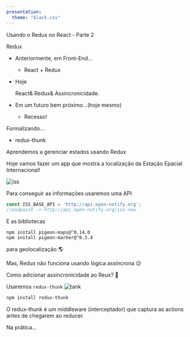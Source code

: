 ```yaml
---
presentation:
  theme: "black.css"
---
```


<!-- slide  -->
Usando o Redux no React - Parte 2

<!-- slide vertical=true -->
Redux
- Anteriormente, em Front-End...
  - React + Redux
- Hoje

  React&
  Redux&
  Assincronicidade.

- Em um futuro bem próximo...(hoje mesmo)
  - Recesso! 

<!-- slide vertical=true -->
Formalizando...
- redux-thunk


<!-- slide -->
Aprendemos a gerenciar estados usando Redux

<!-- slide -->
Hoje vamos fazer um app que mostra a localização da Estação Epacial Internacional!

![iss](https://media.giphy.com/media/9tx0gy37p7oXu/giphy.gif)

<!-- slide -->
Para conseguir as informações usaremos uma API
```javascript
const ISS_BASE_API = 'http://api.open-notify.org';
//endpoint -> http://api.open-notify.org/iss-now
```

<!-- slide -->
E as bibliotecas
```shell
npm install pigeon-maps@^0.14.0
npm install pigeon-marker@^0.3.4
```
para geolocalização 🌎

<!-- slide -->
Mas,
Redux não funciona usando lógica assíncrona 😕

<!-- slide -->
Como adicionar assincronicidade ao Reux? 🤔

<!-- slide -->
Usaremos `redux-thunk` 
![tank](https://media.giphy.com/media/26gsrjeQrGMriqJdS/giphy.gif)

<!-- slide -->
```bash
npm install redux-thunk
```
O redux-thunk é um middleware (interceptador) que captura as actions antes de chegarem ao reducer.

<!-- slide -->
Na prática...
